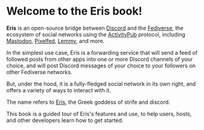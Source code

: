 # Welcome to the Eris book!

**Eris** is an open-source bridge between [Discord](https://discord.com) and the [Fediverse](https://en.wikipedia.org/wiki/Fediverse), the ecosystem of social networks using the [ActivityPub](https://activitypub.rocks/) protocol, including [Mastodon](https://joinmastodon.org/), [Pixelfed](https://pixelfed.org/), [Lemmy](https://join-lemmy.org/), and more.

In the simplest use case, Eris is a forwarding service that will send a feed of followed posts from other apps into one or more Discord channels of your choice, and will post Discord messages of your choice to your followers on other Fediverse networks.

But, under the hood, it is a fully-fledged social network in its own right, and offers a variety of ways to interact with it.

The name refers to [Eris](https://en.wikipedia.org/wiki/Eris_(mythology)), the Greek goddess of strife and discord. 

This book is a guided tour of Eris's features and use, to help users, hosts, and other developers learn how to get started.